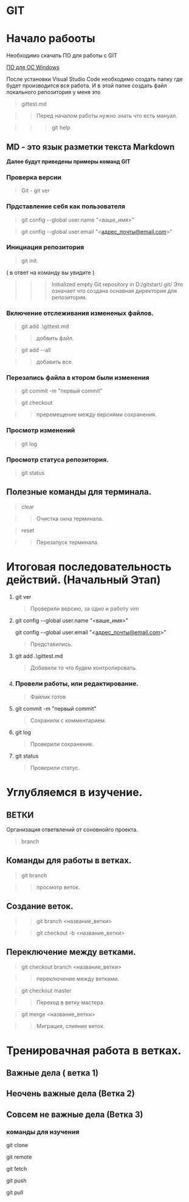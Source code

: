 # GIT

# Начало рабооты

Необходимо скачать ПО для работы с GIT

[ПО для ОС Windows ](https://code.visualstudio.com/docs/?dv=win64user)

После установки Visual Studio Code необходимо создать папку где будет производится  вся работа. И в этой папке создать файл локального репозитория у меня это

> gittest.md 

>> Перед началом работы нужно знать что есть мануал.

>>> git help

## MD - это язык разметки текста Markdown

__Далее будут приведены примеры команд GIT__

### Проверка версии 
> Git - git ver

### Прдставление себя как пользователя

>git config --global user.name "<ваше_имя>"

>git config --global user.email "<адрес_почты@email.com>"

### Инициация репозитория 

>git init 

( в ответ на команду вы увидите )
>>>Initialized empty Git repository in D:/gitstart/.git/
Это означает что создана оснавная директория для репозитория.

### Включение отслеживания измененых файлов.

> git add .\gittest.md 

>> добвить файл.

> git add --all

>> добавить все.

### Перезапись файла в ктором были изменения

> git commit -m "первый commit"

> git checkout 

>> преремещение между версиями сохранения.

### Просмотр изменений 

> git log

### Просмотр статуса репозитория.

> git status

## Полезные команды для терминала.

> сlear

>> Очистка окна терминала.

> reset 

>> Перезапуск терминала.

# Итоговая последовательность действий. (Начальный Этап)

1. git ver 

   > Проверили версию, за одно и работу vim

2. git config --global user.name "<ваше_имя>"
   
   git config --global user.email "<адрес_почты@email.com>"
   
   > Представились.

3. git add .\gittest.md
   
   > Добавили то что будем контролировать.

4. ### Провели работы, или редактирование.
   
   > Файлик готов

5. git commit -m "первый commit"
 
   > Сохранили с комментарием.

6. git log 
   
   > Проверили сохранение.

7. git status

   > Проверили статус.

# Углубляемся в изучение.

## ВЕТКИ

Организация ответвлений от соновнойго проекта.

> branch

## Команды для работы в ветках.

> git branch

>> просмотр веток.

## Создание веток.

>> git branch <название_ветки>

>> git checkout -b <название_ветки>

## Переключение между ветками.

> git checkout branch <название_ветки>

>> переключение между ветками.

> git checkout master

>> Переход в ветку мастера.

> git merge <название_ветки>

>> Миграция, слияние веток.

# Тренировачная работа в ветках.



## Важные дела ( ветка 1)



## Неочень важные дела (Ветка 2)



## Совсем не важные дела (Ветка 3)






### команды для изучения

git clone

git remote

git fetch

git push

git pull